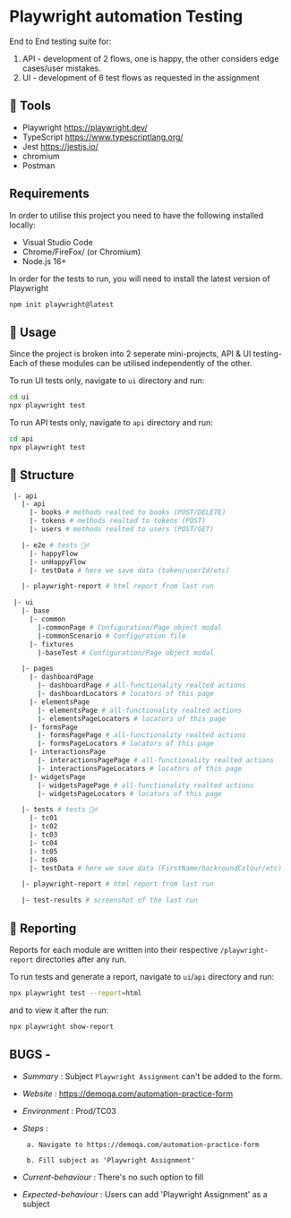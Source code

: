 # Playwright automation Testing
End to End testing suite for:

1) API - development of 2 flows, one is happy, the other considers edge cases/user mistakes.
2) UI  - development of 6 test flows as requested in the assignment


## 🤖 Tools

* Playwright https://playwright.dev/
* TypeScript https://www.typescriptlang.org/
* Jest https://jestjs.io/
* chromium
* Postman


## Requirements

In order to utilise this project you need to have the following installed locally:

* Visual Studio Code
* Chrome/FireFox/ (or Chromium)
* Node.js 16+
  
In order for the tests to run, you will need to install the latest version of Playwright

```sh
npm init playwright@latest
```


## 🔨 Usage

Since the project is broken into 2 seperate mini-projects, API & UI testing- Each of these modules can be utilised independently of the other.

To run UI tests only, navigate to `ui` directory and run:
```sh
cd ui
npx playwright test
```

To run API tests only, navigate to `api` directory and run:

```sh
cd api
npx playwright test
```


## 📁 Structure

```sh
 |- api
   |- api 
     |- books # methods realted to books (POST/DELETE)
     |- tokens # methods realted to tokens (POST)
     |- users # methods realted to users (POST/GET)

   |- e2e # tests 🧙‍♂️
     |- happyFlow 
     |- unHappyFlow
     |- testData # here we save data (token/userId/etc)

   |- playwright-report # html report from last run
```
```sh
 |- ui
   |- base
     |- common
       |-commonPage # Configuration/Page object modal
       |-commonScenario # Configuration file
     |- fixtures
       |-baseTest # Configuration/Page object modal

   |- pages 
     |- dashboardPage
       |- dashboardPage # all-functionality realted actions
       |- dashboardLocators # locators of this page
     |- elementsPage
       |- elementsPage # all-functionality realted actions
       |- elementsPageLocators # locators of this page
     |- formsPage
       |- formsPagePage # all-functionality realted actions
       |- formsPageLocators # locators of this page
     |- interactionsPage
       |- interactionsPagePage # all-functionality realted actions
       |- interactionsPageLocators # locators of this page
     |- widgetsPage
       |- widgetsPagePage # all-functionality realted actions
       |- widgetsPageLocators # locators of this page

   |- tests # tests 🧙‍♂️
     |- tc01
     |- tc02
     |- tc03
     |- tc04
     |- tc05
     |- tc06
     |- testData # here we save data (FirstName/backroundColour/etc)

   |- playwright-report # html report from last run

   |- test-results # screenshot of the last run
```


## 📜 Reporting

Reports for each module are written into their respective `/playwright-report` directories after any run.

To run tests and generate a report, navigate to `ui`/`api` directory and run:

```sh
npx playwright test --report=html
```

and to view it after the run:

```sh
npx playwright show-report
```


## BUGS -

   * *Summary* : Subject `Playwright Assignment` can't be added to the form.
   
   * *Website* : https://demoqa.com/automation-practice-form
   
   * *Environment* : Prod/TC03
   
   * *Steps* :
   
          a. Navigate to https://demoqa.com/automation-practice-form
   
          b. Fill subject as 'Playwright Assignment'

   * *Current-behaviour* : There's no such option to fill
   
   * *Expected-behaviour* : Users can add 'Playwright Assignment' as a subject